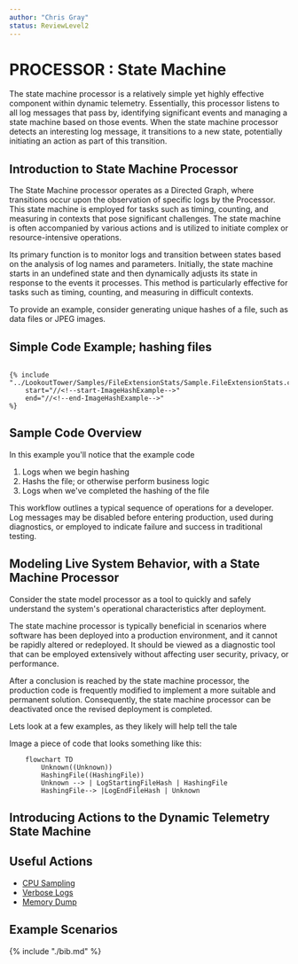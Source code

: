 ```yaml
---
author: "Chris Gray"
status: ReviewLevel2
---
```


# PROCESSOR : State Machine

The state machine processor is a relatively simple yet highly effective
component within dynamic telemetry. Essentially, this processor listens
to all log messages that pass by, identifying significant events and
managing a state machine based on those events. When the state machine
processor detects an interesting log message, it transitions to a new
state, potentially initiating an action as part of this transition.

## Introduction to State Machine Processor

The State Machine processor operates as a Directed Graph, where
transitions occur upon the observation of specific logs by the
Processor. This state machine is employed for tasks such as timing,
counting, and measuring in contexts that pose significant challenges.
The state machine is often accompanied by various actions and is
utilized to initiate complex or resource-intensive operations.

Its primary function is to monitor logs and transition between states
based on the analysis of log names and parameters. Initially, the state
machine starts in an undefined state and then dynamically adjusts its
state in response to the events it processes. This method is
particularly effective for tasks such as timing, counting, and measuring
in difficult contexts.

To provide an example, consider generating unique hashes of a file, such
as data files or JPEG images.

## Simple Code Example; hashing files

``` cdocs

{% include "../LookoutTower/Samples/FileExtensionStats/Sample.FileExtensionStats.cs"
    start="//<!--start-ImageHashExample-->"
    end="//<!--end-ImageHashExample-->"
%}
```

## Sample Code Overview

In this example you'll notice that the example code

1.  Logs when we begin hashing
2.  Hashs the file; or otherwise perform business logic
3.  Logs when we've completed the hashing of the file

This workflow outlines a typical sequence of operations for a developer.
Log messages may be disabled before entering production, used during
diagnostics, or employed to indicate failure and success in traditional
testing.

## Modeling Live System Behavior, with a State Machine Processor

Consider the state model processor as a tool to quickly and safely
understand the system\'s operational characteristics after deployment.

The state machine processor is typically beneficial in scenarios where
software has been deployed into a production environment, and it cannot
be rapidly altered or redeployed. It should be viewed as a diagnostic
tool that can be employed extensively without affecting user security,
privacy, or performance.

After a conclusion is reached by the state machine processor, the
production code is frequently modified to implement a more suitable and
permanent solution. Consequently, the state machine processor can be
deactivated once the revised deployment is completed.

Lets look at a few examples, as they likely will help tell the tale

Image a piece of code that looks something like this:

``` mermaid
    flowchart TD
        Unknown((Unknown))
        HashingFile((HashingFile))
        Unknown --> | LogStartingFileHash | HashingFile
        HashingFile--> |LogEndFileHash | Unknown
```

## Introducing Actions to the Dynamic Telemetry State Machine

## Useful Actions

-   [CPU Sampling](./Architecture.Action.CPUSample.document.md)
-   [Verbose Logs](./Architecture.Action.VerboseLogs.document.md)
-   [Memory Dump](./PositionPaper.TriggeredMemoryDump.document.md)

## Example Scenarios

{% include "./bib.md" %}
